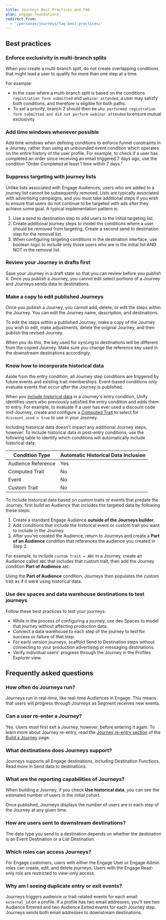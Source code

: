 ```yaml
---
title: Journeys Best Practices and FAQ
plan: engage-foundations
redirect_from:
  - '/personas/journeys/faq-best-practices/'
---
```


## Best practices

### Enforce exclusivity in multi-branch splits

When you create a multi-branch split, do not create overlapping conditions that might lead a user to qualify for more than one step at a time.

For example:
  - In the case where a multi-branch split is based on the conditions `registration form submitted` and `webinar attended`, a user may satisfy both conditions, and therefore is eligible for both paths.
  - To set a priority, branch 2 should then be `who performed registration form submitted and did not perform webinar attended` to ensure mutual exclusivity

### Add time windows whenever possible

Add time windows when defining conditions to enforce funnel constraints in a Journey, rather than using an unbounded event condition which operates on the entire history of the user profile. For example, to check if a user has completed an order since receiving an email triggered 7 days ago, use the condition “Order Completed at least 1 time within 7 days.”

### Suppress targeting with journey lists

Unlike lists associated with Engage Audiences, users who are added to a journey list cannot be subsequently removed. Lists are typically associated with advertising campaigns, and you must take additional steps if you wish to ensure that users do not continue to be targeted with ads after they achieve some goal. A typical implementation pattern is:
1. Use a send to destination step to add users to the initial targeting list.
2. Create additional journey steps to model the conditions where a user should be removed from targeting. Create a second send to destination step for the removal list.
3. When configuring targeting conditions in the destination interface, use boolean logic to include only those users who are in the initial list AND NOT in the removal list.

### Review your Journey in drafts first

Save your Journey in a draft state so that you can review before you publish it. Once you publish a Journey, you cannot edit select portions of a Journey and Journeys sends data to destinations.

### Make a copy to edit published Journeys

Once you publish a Journey, you cannot add, delete, or edit the steps within the Journey. You can edit the Journey name, description, and destinations.

To edit the steps within a published Journey, make a copy of the Journey you wish to edit, make adjustments, delete the original Journey, and then publish the revised Journey.

When you do this, the key used for syncing to destinations will be different from the copied Journey. Make sure you change the reference key used in the downstream destinations accordingly.

### Know how to incorporate historical data

Aside from the entry condition, all Journey step conditions are triggered by future events and existing trait memberships. Event-based conditions only evaluate events that occur *after* the Journey is published.

When you [include historical data](/docs/engage/journeys/build-journey/#using-historical-data-for-the-entry-step) in a Journey's entry condition, Unify identifies users who previously satisfied the entry condition and adds them to entry. For example, to evaluate if a user has ever used a discount code mid-Journey, create and configure a [Computed Trait](/docs/engage/audiences/computed-traits/#conditions) to select for `discount_used = true` to use in your Journey.

Including historical data doesn't impact any additional Journey steps, however. To include historical data in post-entry conditions, use the following table to identify which conditions will automatically include historical data:

| Condition Type     | Automatic Historical Data Inclusion |
| ------------------ | ----------------------------------- |
| Audience Reference | Yes                                 |
| Computed Trait     | No                                  |
| Event              | No                                  |
| Custom Trait       | No                                  |


To include historical data based on custom traits or events that predate the Journey, first build an Audience that includes the targeted data by following these steps:

1. Create a standard Engage Audience **outside of the Journeys builder**.
2. Add conditions that include the historical event or custom trait you want to include in the Journey.
3. After you've created the Audience, return to Journeys and create a **Part of an Audience** condition that references the audience you created in Step 2.

For example, to include `custom trait = ABC` in a Journey, create an Audience called `ABC` that includes that custom trait, then add the Journey condition **Part of Audience** `ABC`.

Using the **Part of Audience** condition, Journeys then populates the custom trait as if it were using historical data.

### Use dev spaces and data warehouse destinations to test journeys

Follow these best practices to test your journeys:

- While in the process of configuring a journey, use dev Spaces to model that journey without affecting production data.
- Connect a data warehouse to each step of the journey to test for success or failure of that step.
- For early version journeys, scaffold Send to Destination steps without connecting to your production advertising or messaging destinations.
- Verify individual users' progress through the Journey in the Profiles Explorer view.

## Frequently asked questions

### How often do Journeys run?

Journeys run in real-time, like real-time Audiences in Engage. This means that users will progress through Journeys as Segment receives new events.

### Can a user re-enter a Journey?

Yes. Users must first exit a Journey, however, before entering it again. To learn more about Journey re-entry, read the [Journey re-entry section](/docs/engage/journeys/build-journey/#journey-re-entry) of the [Build a Journey](/docs/engage/journeys/build-journey/) page.

### What destinations does Journeys support?

Journeys supports all Engage destinations, including Destination Functions. Read more in Send data to destinations.

### What are the reporting capabilities of Journeys?

When building a Journey, if you check **Use historical data**, you can see the estimated number of users in the initial cohort.

Once published, Journeys displays the number of users are in each step of the Journey at any given time.

### How are users sent to downstream destinations?

The data type you send to a destination depends on whether the destination is an Event Destination or a List Destination.

### Which roles can access Journeys?
For Engage customers, users with either the Engage User or Engage Admin roles can create, edit, and delete journeys. Users with the Engage Read-only role are restricted to view-only access.

### Why am I seeing duplicate entry or exit events?

Journeys triggers audience or trait-related events for each email `external_id` on a profile. If a profile has two email addresses, you'll see two Audience Entered and two Audience Exited events for each Journey step. Journeys sends both email addresses to downstream destinations.
